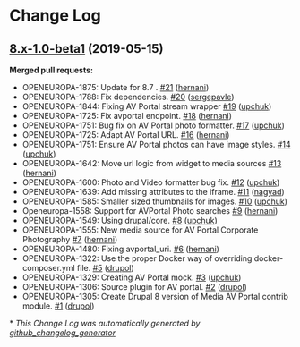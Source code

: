 # Change Log

## [8.x-1.0-beta1](https://github.com/openeuropa/media_avportal/tree/8.x-1.0-beta1) (2019-05-15)
**Merged pull requests:**

- OPENEUROPA-1875: Update for 8.7 . [\#21](https://github.com/openeuropa/media_avportal/pull/21) ([hernani](https://github.com/hernani))
- OPENEUROPA-1788: Fix dependencies. [\#20](https://github.com/openeuropa/media_avportal/pull/20) ([sergepavle](https://github.com/sergepavle))
- OPENEUROPA-1844: Fixing AV Portal stream wrapper [\#19](https://github.com/openeuropa/media_avportal/pull/19) ([upchuk](https://github.com/upchuk))
- OPENEUROPA-1725: Fix avportal endpoint. [\#18](https://github.com/openeuropa/media_avportal/pull/18) ([hernani](https://github.com/hernani))
- OPENEUROPA-1751: Bug fix on AV Portal photo formatter. [\#17](https://github.com/openeuropa/media_avportal/pull/17) ([upchuk](https://github.com/upchuk))
- OPENEUROPA-1725: Adapt AV Portal URL. [\#16](https://github.com/openeuropa/media_avportal/pull/16) ([hernani](https://github.com/hernani))
- OPENEUROPA-1751: Ensure AV Portal photos can have image styles. [\#14](https://github.com/openeuropa/media_avportal/pull/14) ([upchuk](https://github.com/upchuk))
- OPENEUROPA-1642: Move url logic from widget to media sources [\#13](https://github.com/openeuropa/media_avportal/pull/13) ([hernani](https://github.com/hernani))
- OPENEUROPA-1600: Photo and Video formatter bug fix. [\#12](https://github.com/openeuropa/media_avportal/pull/12) ([upchuk](https://github.com/upchuk))
- OPENEUROPA-1639: Add missing attributes to the iframe. [\#11](https://github.com/openeuropa/media_avportal/pull/11) ([nagyad](https://github.com/nagyad))
- OPENEUROPA-1585: Smaller sized thumbnails for images. [\#10](https://github.com/openeuropa/media_avportal/pull/10) ([upchuk](https://github.com/upchuk))
- Openeuropa-1558: Support for AVPortal Photo searches [\#9](https://github.com/openeuropa/media_avportal/pull/9) ([hernani](https://github.com/hernani))
- OPENEUROPA-1549: Using drupal/core. [\#8](https://github.com/openeuropa/media_avportal/pull/8) ([upchuk](https://github.com/upchuk))
- OPENEUROPA-1555: New media source for AV Portal Corporate Photography [\#7](https://github.com/openeuropa/media_avportal/pull/7) ([hernani](https://github.com/hernani))
- OPENEUROPA-1480: Fixing avportal\_uri. [\#6](https://github.com/openeuropa/media_avportal/pull/6) ([hernani](https://github.com/hernani))
- OPENEUROPA-1322: Use the proper Docker way of overriding docker-composer.yml file.  [\#5](https://github.com/openeuropa/media_avportal/pull/5) ([drupol](https://github.com/drupol))
- OPENEUROPA-1329: Creating AV Portal mock. [\#3](https://github.com/openeuropa/media_avportal/pull/3) ([upchuk](https://github.com/upchuk))
- OPENEUROPA-1306: Source plugin for AV portal. [\#2](https://github.com/openeuropa/media_avportal/pull/2) ([drupol](https://github.com/drupol))
- OPENEUROPA-1305: Create Drupal 8 version of Media AV Portal contrib module. [\#1](https://github.com/openeuropa/media_avportal/pull/1) ([drupol](https://github.com/drupol))



\* *This Change Log was automatically generated by [github_changelog_generator](https://github.com/skywinder/Github-Changelog-Generator)*